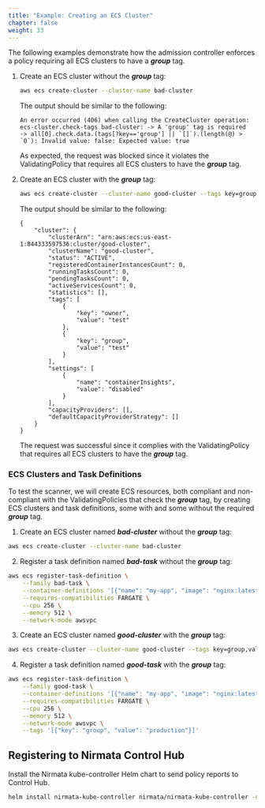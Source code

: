 ```yaml
---
title: "Example: Creating an ECS Cluster"
chapter: false
weight: 33
---
```


The following examples demonstrate how the admission controller enforces a policy requiring all ECS clusters to have a ***group*** tag.

1. Create an ECS cluster without the ***group*** tag:

    ```bash
    aws ecs create-cluster --cluster-name bad-cluster
    ```

    The output should be similar to the following:

    ```
    An error occurred (406) when calling the CreateCluster operation: ecs-cluster.check-tags bad-cluster: -> A 'group' tag is required
    -> all[0].check.data.(tags[?key=='group'] || `[]`).(length(@) > `0`): Invalid value: false: Expected value: true
    ```

    As expected, the request was blocked since it violates the ValidatingPolicy that requires all ECS clusters to have the ***group*** tag.

2. Create an ECS cluster with the ***group*** tag:

    ```bash
    aws ecs create-cluster --cluster-name good-cluster --tags key=group,value=test key=owner,value=test
    ```

    The output should be similar to the following:

    ```
    {
        "cluster": {
            "clusterArn": "arn:aws:ecs:us-east-1:844333597536:cluster/good-cluster",
            "clusterName": "good-cluster",
            "status": "ACTIVE",
            "registeredContainerInstancesCount": 0,
            "runningTasksCount": 0,
            "pendingTasksCount": 0,
            "activeServicesCount": 0,
            "statistics": [],
            "tags": [
                {
                    "key": "owner",
                    "value": "test"
                },
                {
                    "key": "group",
                    "value": "test"
                }
            ],
            "settings": [
                {
                    "name": "containerInsights",
                    "value": "disabled"
                }
            ],
            "capacityProviders": [],
            "defaultCapacityProviderStrategy": []
        }
    }
    ```

    The request was successful since it complies with the ValidatingPolicy that requires all ECS clusters to have the ***group*** tag.

### ECS Clusters and Task Definitions

To test the scanner, we will create ECS resources, both compliant and non-compliant with the ValidatingPolicies that check the ***group*** tag, by creating ECS clusters and task definitions, some with and some without the required ***group*** tag.

1. Create an ECS cluster named ***bad-cluster*** without the ***group*** tag:
```bash
aws ecs create-cluster --cluster-name bad-cluster
```

2. Register a task definition named ***bad-task*** without the ***group*** tag:
```bash
aws ecs register-task-definition \
    --family bad-task \
    --container-definitions '[{"name": "my-app", "image": "nginx:latest", "essential": true, "portMappings": [{"containerPort": 80, "hostPort": 80}]}]' \
    --requires-compatibilities FARGATE \
    --cpu 256 \
    --memory 512 \
    --network-mode awsvpc
```

3. Create an ECS cluster named ***good-cluster*** with the ***group*** tag:
```bash
aws ecs create-cluster --cluster-name good-cluster --tags key=group,value=development
```

4. Register a task definition named ***good-task*** with the ***group*** tag:
```bash
aws ecs register-task-definition \
    --family good-task \
    --container-definitions '[{"name": "my-app", "image": "nginx:latest", "essential": true, "portMappings": [{"containerPort": 80, "hostPort": 80}]}]' \
    --requires-compatibilities FARGATE \
    --cpu 256 \
    --memory 512 \
    --network-mode awsvpc \
    --tags '[{"key": "group", "value": "production"}]'
```

## Registering to Nirmata Control Hub
Install the Nirmata kube-controller Helm chart to send policy reports to Control Hub.
```bash
helm install nirmata-kube-controller nirmata/nirmata-kube-controller -n nirmata --create-namespace  --set cluster.name=cloud-control --set namespace=nirmata --set apiToken=<api-token>
```
